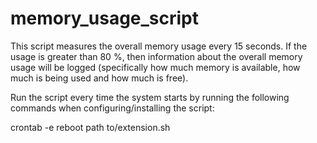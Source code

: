 # memory_usage_script

This script measures the overall memory usage every 15 seconds. If the usage is greater than 80 %, then information about the overall memory usage will be logged (specifically how much memory is available, how much is being used and how much is free). 

Run the script every time the system starts by running the following commands when configuring/installing the script: 

crontab -e
reboot path to/extension.sh

